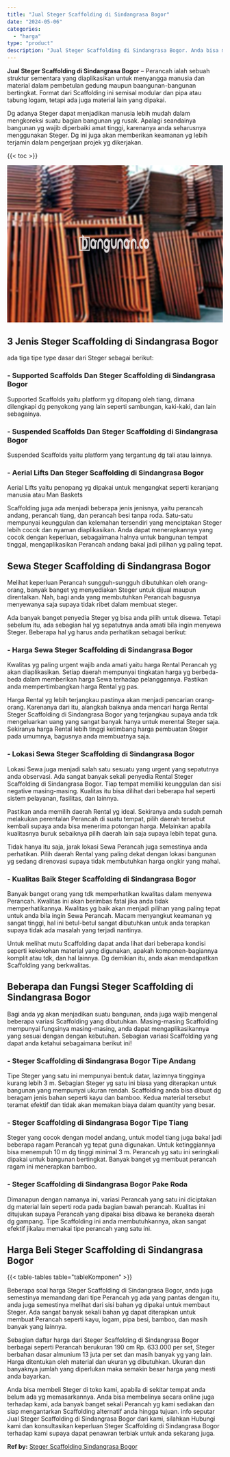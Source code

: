 ```yaml
---
title: "Jual Steger Scaffolding di Sindangrasa Bogor"
date: "2024-05-06"
categories: 
  - "harga"
type: "product"
description: "Jual Steger Scaffolding di Sindangrasa Bogor. Anda bisa membeli Steger di toko kami, apabila di sekitar tempat anda belum ada yg memasarkannya. Anda bisa mem..."
---
```


**Jual Steger Scaffolding di Sindangrasa Bogor** – Perancah ialah sebuah struktur sementara yang diaplikasikan untuk menyangga manusia dan material dalam pembetulan gedung maupun baangunan-bangunan bertingkat. Format dari Scaffolding ini semisal modular dan pipa atau tabung logam, tetapi ada juga material lain yang dipakai.

Dg adanya Steger dapat menjadikan manusia lebih mudah dalam mengkoreksi suatu bagian bangunan yg rusak. Apalagi seandainya bangunan yg wajib diperbaiki amat tinggi, karenanya anda seharusnya menggunakan Steger. Dg ini juga akan memberikan keamanan yg lebih terjamin dalam pengerjaan projek yg dikerjakan.

{{< toc >}}

![Jual Steger Scaffolding di Sindangrasa Bogor](/images/sewa-scaffolding-steger-12.png)

## 3 Jenis Steger Scaffolding di Sindangrasa Bogor

ada tiga tipe type dasar dari Steger sebagai berikut:

### \- Supported Scaffolds Dan Steger Scaffolding di Sindangrasa Bogor

Supported Scaffolds yaitu platform yg ditopang oleh tiang, dimana dilengkapi dg penyokong yang lain seperti sambungan, kaki-kaki, dan lain sebagainya.

### \- Suspended Scaffolds Dan Steger Scaffolding di Sindangrasa Bogor

Suspended Scaffolds yaitu platform yang tergantung dg tali atau lainnya.

### \- Aerial Lifts Dan Steger Scaffolding di Sindangrasa Bogor

Aerial Lifts yaitu penopang yg dipakai untuk mengangkat seperti keranjang manusia atau Man Baskets

Scaffolding juga ada menjadi beberapa jenis jenisnya, yaitu perancah andang, perancah tiang, dan perancah besi tanpa roda. Satu-satu mempunyai keunggulan dan kelemahan tersendiri yang menciptakan Steger lebih cocok dan nyaman diaplikasikan. Anda dapat menerapkannya yang cocok dengan keperluan, sebagaimana halnya untuk bangunan tempat tinggal, mengaplikasikan Perancah andang bakal jadi pilihan yg paling tepat.

## Sewa Steger Scaffolding di Sindangrasa Bogor

Melihat keperluan Perancah sungguh-sungguh dibutuhkan oleh orang-orang, banyak banget yg menyediakan Steger untuk dijual maupun direntalkan. Nah, bagi anda yang membutuhkan Perancah bagusnya menyewanya saja supaya tidak ribet dalam membuat steger.

Ada banyak banget penyedia Steger yg bisa anda pilih untuk disewa. Tetapi sebelum itu, ada sebagian hal yg sepatutnya anda amati bila ingin menyewa Steger. Beberapa hal yg harus anda perhatikan sebagai berikut:

### \- Harga Sewa Steger Scaffolding di Sindangrasa Bogor

Kwalitas yg paling urgent wajib anda amati yaitu harga Rental Perancah yg akan diaplikasikan. Setiap daerah mempunyai tingkatan harga yg berbeda-beda dalam memberikan harga Sewa terhadap pelanggannya. Pastikan anda mempertimbangkan harga Rental yg pas.

Harga Rental yg lebih terjangkau pastinya akan menjadi pencarian orang-orang. Karenanya dari itu, alangkah baiknya anda mencari harga Rental Steger Scaffolding di Sindangrasa Bogor yang terjangkau supaya anda tdk mengeluarkan uang yang sangat banyak hanya untuk merental Steger saja. Sekiranya harga Rental lebih tinggi ketimbang harga pembuatan Steger pada umumnya, bagusnya anda membuatnya saja.

### \- Lokasi Sewa Steger Scaffolding di Sindangrasa Bogor

Lokasi Sewa juga menjadi salah satu sesuatu yang urgent yang sepatutnya anda observasi. Ada sangat banyak sekali penyedia Rental Steger Scaffolding di Sindangrasa Bogor. Tiap tempat memiliki keunggulan dan sisi negative masing-masing. Kualitas itu bisa dilihat dari beberapa hal seperti sistem pelayanan, fasilitas, dan lainnya.

Pastikan anda memilih daerah Rental yg ideal. Sekiranya anda sudah pernah melakukan perentalan Perancah di suatu tempat, pilih daerah tersebut kembali supaya anda bisa menerima potongan harga. Melainkan apabila kualitasnya buruk sebaiknya pilih daerah lain saja supaya lebih tepat guna.

Tidak hanya itu saja, jarak lokasi Sewa Perancah juga semestinya anda perhatikan. Pilih daerah Rental yang paling dekat dengan lokasi bangunan yg sedang direnovasi supaya tidak membutuhkan harga ongkir yang mahal.

### \- Kualitas Baik Steger Scaffolding di Sindangrasa Bogor

Banyak banget orang yang tdk memperhatikan kwalitas dalam menyewa Perancah. Kwalitas ini akan berimbas fatal jika anda tidak memperhatikannya. Kwalitas yg baik akan menjadi pilihan yang paling tepat untuk anda bila ingin Sewa Perancah. Macam menyangkut keamanan yg sangat tinggi, hal ini betul-betul sangat dibutuhkan untuk anda terapkan supaya tidak ada masalah yang terjadi nantinya.

Untuk melihat mutu Scaffolding dapat anda lihat dari beberapa kondisi seperti kekokohan material yang digunakan, apakah komponen-bagiannya komplit atau tdk, dan hal lainnya. Dg demikian itu, anda akan mendapatkan Scaffolding yang berkwalitas.

## Beberapa dan Fungsi Steger Scaffolding di Sindangrasa Bogor

Bagi anda yg akan menjadikan suatu bangunan, anda juga wajib mengenal beberapa variasi Scaffolding yang dibutuhkan. Masing-masing Scaffolding mempunyai fungsinya masing-masing, anda dapat mengaplikasikannya yang sesuai dengan dengan kebutuhan. Sebagian variasi Scaffolding yang dapat anda ketahui sebagaimana berikut ini!

### \- Steger Scaffolding di Sindangrasa Bogor Tipe Andang

Tipe Steger yang satu ini mempunyai bentuk datar, lazimnya tingginya kurang lebih 3 m. Sebagian Steger yg satu ini biasa yang diterapkan untuk bangunan yang mempunyai ukuran rendah. Scaffolding anda bisa dibuat dg beragam jenis bahan seperti kayu dan bamboo. Kedua material tersebut teramat efektif dan tidak akan memakan biaya dalam quantity yang besar.

### \- Steger Scaffolding di Sindangrasa Bogor Tipe Tiang

Steger yang cocok dengan model andang, untuk model tiang juga bakal jadi beberapa ragam Perancah yg tepat guna digunakan. Untuk ketinggiannya bisa menempuh 10 m dg tinggi minimal 3 m. Perancah yg satu ini seringkali dipakai untuk bangunan bertingkat. Banyak banget yg membuat perancah ragam ini menerapkan bamboo.

### \- Steger Scaffolding di Sindangrasa Bogor Pake Roda

Dimanapun dengan namanya ini, variasi Perancah yang satu ini diciptakan dg material lain seperti roda pada bagian bawah perancah. Kualitas ini ditujukan supaya Perancah yang dipakai bisa dibawa ke beraneka daerah dg gampang. Tipe Scaffolding ini anda membutuhkannya, akan sangat efektif jikalau memakai tipe perancah yang satu ini.

## Harga Beli Steger Scaffolding di Sindangrasa Bogor

{{< table-tables table="tableKomponen" >}}

Beberapa soal harga Steger Scaffolding di Sindangrasa Bogor, anda juga semestinya memandang dari tipe Perancah yg ada yang pantas dengan itu, anda juga semestinya melihat dari sisi bahan yg dipakai untuk membaut Steger. Ada sangat banyak sekali bahan yg dapat diterapkan untuk membuat Perancah seperti kayu, logam, pipa besi, bamboo, dan masih banyak yang lainnya.

Sebagian daftar harga dari Steger Scaffolding di Sindangrasa Bogor berbagai seperti Perancah berukuran 190 cm Rp. 633.000 per set, Steger berbahan dasar almunium 13 juta per set dan masih banyak yg yang lain. Harga ditentukan oleh material dan ukuran yg dibutuhkan. Ukuran dan banyaknya jumlah yang diperlukan maka semakin besar harga yang mesti anda bayarkan.

Anda bisa membeli Steger di toko kami, apabila di sekitar tempat anda belum ada yg memasarkannya. Anda bisa membelinya secara online juga terhadap kami, ada banyak banget sekali Perancah yg kami sediakan dan siap mengantarkan Scaffolding alternatif anda hingga tujuan. info seputar Jual Steger Scaffolding di Sindangrasa Bogor dari kami, silahkan Hubungi kami dan konsultasikan keperluan Steger Scaffolding di Sindangrasa Bogor terhadap kami supaya dapat penawran terbiak untuk anda sekarang juga.

**Ref by:** [Steger Scaffolding Sindangrasa Bogor](https://id.wikipedia.org/wiki/Steger)

